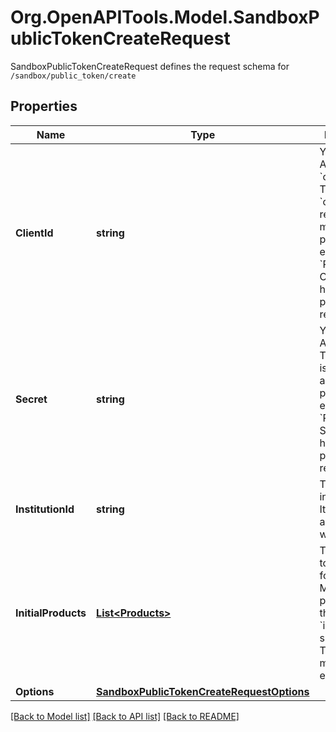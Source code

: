 # Org.OpenAPITools.Model.SandboxPublicTokenCreateRequest
SandboxPublicTokenCreateRequest defines the request schema for `/sandbox/public_token/create`

## Properties

Name | Type | Description | Notes
------------ | ------------- | ------------- | -------------
**ClientId** | **string** | Your Plaid API &#x60;client_id&#x60;. The &#x60;client_id&#x60; is required and may be provided either in the &#x60;PLAID-CLIENT-ID&#x60; header or as part of a request body. | [optional] 
**Secret** | **string** | Your Plaid API &#x60;secret&#x60;. The &#x60;secret&#x60; is required and may be provided either in the &#x60;PLAID-SECRET&#x60; header or as part of a request body. | [optional] 
**InstitutionId** | **string** | The ID of the institution the Item will be associated with | 
**InitialProducts** | [**List&lt;Products&gt;**](Products.md) | The products to initially pull for the Item. May be any products that the specified &#x60;institution_id&#x60;  supports. This array may not be empty. | 
**Options** | [**SandboxPublicTokenCreateRequestOptions**](SandboxPublicTokenCreateRequestOptions.md) |  | [optional] 

[[Back to Model list]](../README.md#documentation-for-models) [[Back to API list]](../README.md#documentation-for-api-endpoints) [[Back to README]](../README.md)


